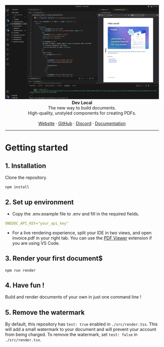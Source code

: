 <img width="1511" alt="dev-local" src="./src/images/screenshot-dev-local.png">

<div align="center"><strong>Dev Local</strong></div>
<div align="center">The new way to build documents.<br />High-quality, unstyled components for creating PDFs.</div>
<br />
<div align="center">
<a href="https://www.onedoclabs.com/">Website</a>
<span> · </span>
<a href="https://github.com/OnedocLabs/react-print">GitHub</a>
<span> · </span>
<a href="https://discord.com/invite/uRJE6e2rgr">Discord</a>
<span> · </span>
<a href="https://docs.onedoclabs.com">Documentation</a>
</div>

---

# Getting started

## 1. Installation

Clone the repository.

```
npm install
```

## 2. Set up environment

- Copy the .env.example file to .env and fill in the required fields.

```yaml
ONEDOC_API_KEY="your_api_key"
```

- For a live rendering experience, split your IDE in two views, and open invoice.pdf in your right tab. You can use the [PDF Viewer](https://marketplace.visualstudio.com/items?itemName=mathematic.vscode-pdf) extension if you are using VS Code.

## 3. Render your first document$

```
npm run render
```

## 4. Have fun !

Build and render documents of your own in just one command line !

## 5. Remove the watermark

By default, this repository has `test: true` enabled in `./src/render.tsx`. This will add a small watermark to your document and will prevent your account from being charged. To remove the watermark, set `test: false` in `./src/render.tsx`.
